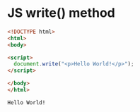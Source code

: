 # JS write() method
```html
<!DOCTYPE html>
<html>
<body>

<script>
  document.write("<p>Hello World!</p>");
</script>

</body>
</html>
```
```
Hello World!
```
